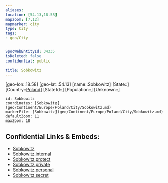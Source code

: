 ```yaml
---
aliases: 
location: [54.13,18.58]
mapzoom: [7,12] 
mapmarker: city 
type: City
tags:
- geo/City


SpocWebEntityId: 34335
isDeleted: false
confidential: public

title: Sobkowitz
---
```

[geo-lon::18.58]
[geo-lat::54.13]
[name::Sobkowitz]
[State::]
[Country::[Poland](geo/Continent/Europe/Poland.md)]
[StateId::]
[Population::]
[Unknown::]


```leaflet
id: Sobkowitz
coordinates: [Sobkowitz](geo/Continent/Europe/Poland/City/Sobkowitz.md)
markerFile: [Sobkowitz](geo/Continent/Europe/Poland/City/Sobkowitz.md)
defaultZoom: 11 
maxZoom: 18
```


## Confidential Links & Embeds: 
- [Sobkowitz](../../../../../../_public/geo/Continent/Europe/Poland/City/Sobkowitz.md) 
- [Sobkowitz.internal](../../../../../../_internal/geo/Continent/Europe/Poland/City/Sobkowitz.internal.md) 
- [Sobkowitz.protect](../../../../../../_protect/geo/Continent/Europe/Poland/City/Sobkowitz.protect.md) 
- [Sobkowitz.private](../../../../../../_private/geo/Continent/Europe/Poland/City/Sobkowitz.private.md) 
- [Sobkowitz.personal](../../../../../../_personal/geo/Continent/Europe/Poland/City/Sobkowitz.personal.md) 
- [Sobkowitz.secret](../../../../../../_secret/geo/Continent/Europe/Poland/City/Sobkowitz.secret.md) 
